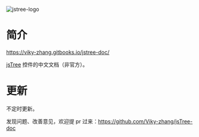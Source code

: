 
![jstree-logo](https://static.jstree.com/3.3.3/assets/images/logo.png)

# 简介
https://viky-zhang.gitbooks.io/jstree-doc/

[jsTree](https://www.jstree.com/) 控件的中文文档（非官方）。




# 更新
不定时更新。
 
发现问题、改善意见，欢迎提 pr 过来：https://github.com/Viky-zhang/jsTree-doc

